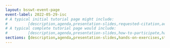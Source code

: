 ```yaml
---
layout: bsswt-event-page
event-label: 2022-05-29-isc
# A typical initial tutorial page might include:
#         [description,agenda,presentation-slides,requested-citation,acknowledgments]
# A typical complete tutorial page would include: 
#         [description,agenda,presentation-slides,how-to-participate,hands-on-exercises,stay-in-touch,resources-from-presentations,requested-citation,acknowledgments]
sections: [description,agenda,presentation-slides,hands-on-exercises,stay-in-touch,related-events,resources-from-presentations,requested-citation,acknowledgments]
---
```

